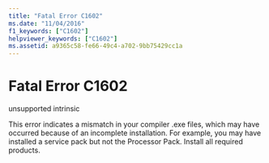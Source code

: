 ```yaml
---
title: "Fatal Error C1602"
ms.date: "11/04/2016"
f1_keywords: ["C1602"]
helpviewer_keywords: ["C1602"]
ms.assetid: a9365c58-fe66-49c4-a702-9bb75429cc1a
---
```

# Fatal Error C1602

unsupported intrinsic

This error indicates a mismatch in your compiler .exe files, which may have occurred because of an incomplete installation. For example, you may have installed a service pack but not the Processor Pack. Install all required products.